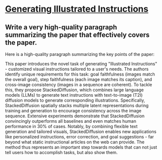 # [Generating Illustrated Instructions](https://arxiv.org/abs/2312.04552)

## Write a very high-quality paragraph summarizing the paper that effectively covers the paper.

 Here is a high-quality paragraph summarizing the key points of the paper:

This paper introduces the novel task of generating "Illustrated Instructions" - customized visual instructions tailored to a user's needs. The authors identify unique requirements for this task: goal faithfulness (images match the overall goal), step faithfulness (each image matches its caption), and cross-image consistency (images in a sequence are coherent). To tackle this, they propose StackedDiffusion, which combines large language models (LLMs) to generate text instructions with text-to-image (T2I) diffusion models to generate corresponding illustrations. Specifically, StackedDiffusion spatially stacks multiple latent representations during training and generation to encourage consistency across the image sequence. Extensive experiments demonstrate that StackedDiffusion convincingly outperforms all baselines and even matches human performance in 30% of cases. Notably, by combining flexible text generation and tailored visuals, StackedDiffusion enables new applications like personalized instructions, error correction, and goal suggestions - far beyond what static instructional articles on the web can provide. The method thus represents an important step towards models that can not just tell users how to accomplish tasks, but also show them.

